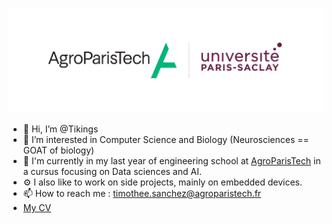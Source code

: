 ![logo apt et paris-saclay](Assets/logo-apt-paris-saclay.svg)

- 👋 Hi, I’m @Tikings
- 👀 I’m interested in Computer Science and Biology (Neurosciences == GOAT of biology) 
- 🌱 I'm currently in my last year of engineering school at [AgroParisTech](agroparistech.fr) in a cursus focusing on Data sciences and AI.
- ⚙️ I also like to work on side projects, mainly on embedded devices.
- 📫 How to reach me : timothee.sanchez@agroparistech.fr 
- [My CV](Assets/CV_SANCHEZ_10-10.pdf)

<!---
Tikings/Tikings is a ✨ special ✨ repository because its `README.md` (this file) appears on your GitHub profile.
You can click the Preview link to take a look at your changes.
--->
